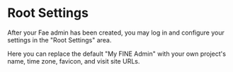 # Root Settings

After your Fae admin has been created, you may log in and configure your settings in the "Root Settings" area.

Here you can replace the default "My FINE Admin" with your own project's name, time zone, favicon, and visit site URLs.

